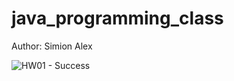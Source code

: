 # java_programming_class


Author: Simion Alex

![HW01 - Success](https://github.com/alexxozo/java_programming_class/workflows/Java%20CI%20with%20Gradle/badge.svg?branch=main)
